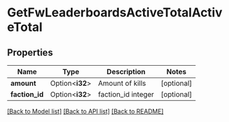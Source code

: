 # GetFwLeaderboardsActiveTotalActiveTotal

## Properties

Name | Type | Description | Notes
------------ | ------------- | ------------- | -------------
**amount** | Option<**i32**> | Amount of kills | [optional]
**faction_id** | Option<**i32**> | faction_id integer | [optional]

[[Back to Model list]](../README.md#documentation-for-models) [[Back to API list]](../README.md#documentation-for-api-endpoints) [[Back to README]](../README.md)



